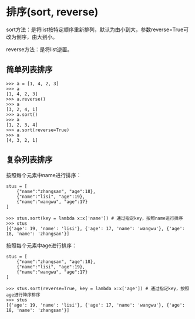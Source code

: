 # 排序\(sort, reverse\)

sort方法：是将list按特定顺序重新排列，默认为由小到大，参数reverse=True可改为倒序，由大到小。

reverse方法：是将list逆置。

## 简单列表排序

```
>>> a = [1, 4, 2, 3]
>>> a
[1, 4, 2, 3]
>>> a.reverse()
>>> a
[3, 2, 4, 1]
>>> a.sort()
>>> a
[1, 2, 3, 4]
>>> a.sort(reverse=True)
>>> a
[4, 3, 2, 1]
```

## 复杂列表排序

按照每个元素中name进行排序：

```
stus = [
    {"name":"zhangsan", "age":18}, 
    {"name":"lisi", "age":19}, 
    {"name":"wangwu", "age":17}
]

>>> stus.sort(key = lambda x:x['name']) # 通过指定key，按照name进行排序
>>> stus
[{'age': 19, 'name': 'lisi'}, {'age': 17, 'name': 'wangwu'}, {'age': 18, 'name': 'zhangsan'}]
```

按照每个元素中age进行排序：

```
stus = [
    {"name":"zhangsan", "age":18}, 
    {"name":"lisi", "age":19}, 
    {"name":"wangwu", "age":17}
]

>>> stus.sort(reverse=True, key = lambda x:x['age']) # 通过指定key，按照age进行降序排序
>>> stus
[{'age': 19, 'name': 'lisi'}, {'age': 17, 'name': 'wangwu'}, {'age': 18, 'name': 'zhangsan'}]
```



